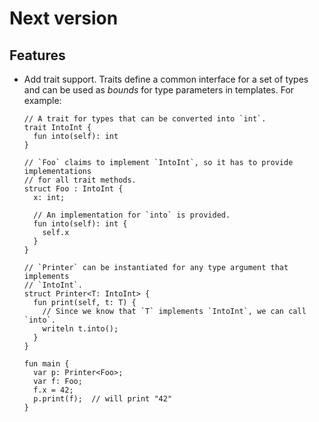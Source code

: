 # Next version

## Features

- Add trait support. Traits define a common interface for a set of types and can
  be used as _bounds_ for type parameters in templates. For example:
  ```
  // A trait for types that can be converted into `int`.
  trait IntoInt {
    fun into(self): int
  }
  
  // `Foo` claims to implement `IntoInt`, so it has to provide implementations
  // for all trait methods.
  struct Foo : IntoInt {
    x: int;
  
    // An implementation for `into` is provided.
    fun into(self): int {
      self.x
    }
  }
  
  // `Printer` can be instantiated for any type argument that implements
  // `IntoInt`.
  struct Printer<T: IntoInt> {
    fun print(self, t: T) {
      // Since we know that `T` implements `IntoInt`, we can call `into`.
      writeln t.into();
    }
  }
  
  fun main {
    var p: Printer<Foo>;
    var f: Foo;
    f.x = 42;
    p.print(f);  // will print "42"
  }
  ```
